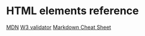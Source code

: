 # HTML elements reference
[MDN](https://developer.mozilla.org/en-US/docs/Web/HTML/Element)
[W3 validator](https://validator.w3.org/)
[Markdown Cheat Sheet](https://www.markdownguide.org/cheat-sheet/)
